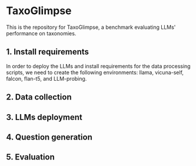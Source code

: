 # TaxoGlimpse

This is the repository for TaxoGlimpse, a benchmark evaluating LLMs' performance on taxonomies.

## 1. Install requirements
In order to deploy the LLMs and install requirements for the data processing scripts, we need to create the following environments: llama, vicuna-self, falcon, flan-t5, and LLM-probing.

## 2. Data collection

## 3. LLMs deployment

## 4. Question generation

## 5. Evaluation
